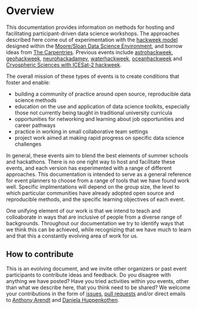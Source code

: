 # Overview

This documentation provides information on methods for hosting and facilitating participant-driven data science workshops. The approaches described here come out of experimentation with the [hackweek model](https://www.pnas.org/content/115/36/8872.short) designed within the [Moore/Sloan Data Science Environment](http://msdse.org/), and borrow ideas from [The Carpentries](https://carpentries.org/). Previous events include [astrohackweek](https://astrohackweek.org), [geohackweek](https://geohackweek.github.io), [neurohackadamey](https://neurohackademy.org), [waterhackweek](https://waterhackweek.github.io), [oceanhackweek](https://oceanhackweek.github.io) and [Cryospheric Sciences with ICESat-2 hackweek](https://icesat-2hackweek.github.io).

The overall mission of these types of events is to create conditions that foster and enable:

* building a community of practice around open source, reproducible data science methods 
* education on the use and application of data science toolkits, especially those not currently being taught in traditional university curricula
* opportunities for networking and learning about job opportunities and career pathways
* practice in working in small collaborative team settings
* project work aimed at making rapid progress on specific data science challenges 

In general, these events aim to blend the best elements of summer schools and hackathons. There is no one right way to host and facilitate these events, and each version has experimented with a range of different approaches. This documentation is intended to serve as a general reference for event planners to choose from a range of tools that we have found work well. Specific implmentations will depend on the group size, the level to which particular communities have already adopted open source and reproducible methods, and the specific learning objectives of each event. 

One unifying element of our work is that we intend to teach and colloaborate in ways that are inclusive of people from a diverse range of backgrounds. Throughout our documentation we try to identify ways that we think this can be achieved, while recognizing that we have much to learn and that this a constantly evolving area of work for us. 

## How to contribute

This is an evolving document, and we invite other organizers or past event participants to contribute ideas and feedback. Do you disagree with anything we have posted? Have you tried activities within you events, other than what we describe here, that you think need to be shared? We welcome your contributions in the form of [issues](https://github.com/uwescience/HackWeek-Toolkit/issues), [pull requests](https://github.com/uwescience/HackWeek-Toolkit/pulls) and/or direct emails to [Anthony Arendt](mailto:arendta@uw.edu) and [Daniela Huppenkothen](mailto:dhuppenk@uw.edu).